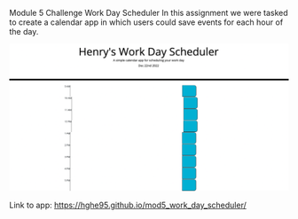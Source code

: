 Module 5 Challenge 
Work Day Scheduler
In this assignment we were tasked to create a calendar app in which users could save events for each hour of the day.

!["Work Day Scheduler"](./images/scheduler.png "workday-scheduler")

Link to app:  https://hghe95.github.io/mod5_work_day_scheduler/